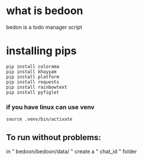 # what is bedoon
bedon is a todo manager script

# installing pips
```
pip install colorama
pip install khayyam
pip install platform
pip install requests
pip install rainbowtext
pip install pyfiglet
```
### if you have linux can use venv

```
source .venv/bin/activate
```

## To run without problems:

in " bedoon/bedoon/data/ " create a " chat_id " folder
